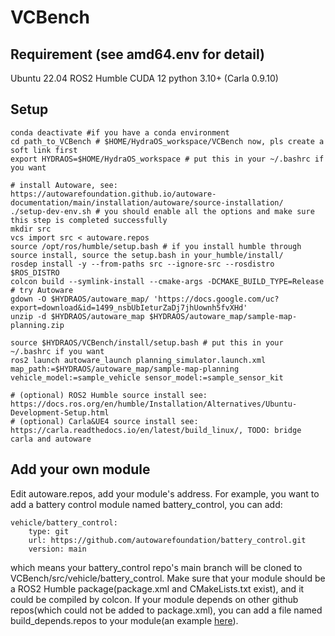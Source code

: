 <!--
 * @Description: 
 * @Author: Sauron
 * @Date: 2023-11-15 17:50:35
 * @LastEditTime: 2023-11-23 11:46:43
 * @LastEditors: Sauron
-->
# VCBench

## Requirement (see amd64.env for detail)
Ubuntu 22.04
ROS2 Humble
CUDA 12
python 3.10+
(Carla 0.9.10)

## Setup
```shell
conda deactivate #if you have a conda environment
cd path_to_VCBench # $HOME/HydraOS_workspace/VCBench now, pls create a soft link first
export HYDRAOS=$HOME/HydraOS_workspace # put this in your ~/.bashrc if you want

# install Autoware, see: https://autowarefoundation.github.io/autoware-documentation/main/installation/autoware/source-installation/
./setup-dev-env.sh # you should enable all the options and make sure this step is completed successfully
mkdir src
vcs import src < autoware.repos
source /opt/ros/humble/setup.bash # if you install humble through source install, source the setup.bash in your_humble/install/
rosdep install -y --from-paths src --ignore-src --rosdistro $ROS_DISTRO
colcon build --symlink-install --cmake-args -DCMAKE_BUILD_TYPE=Release
# try Autoware
gdown -O $HYDRAOS/autoware_map/ 'https://docs.google.com/uc?export=download&id=1499_nsbUbIeturZaDj7jhUownh5fvXHd'
unzip -d $HYDRAOS/autoware_map $HYDRAOS/autoware_map/sample-map-planning.zip

source $HYDRAOS/VCBench/install/setup.bash # put this in your ~/.bashrc if you want
ros2 launch autoware_launch planning_simulator.launch.xml map_path:=$HYDRAOS/autoware_map/sample-map-planning vehicle_model:=sample_vehicle sensor_model:=sample_sensor_kit

# (optional) ROS2 Humble source install see: https://docs.ros.org/en/humble/Installation/Alternatives/Ubuntu-Development-Setup.html
# (optional) Carla&UE4 source install see: https://carla.readthedocs.io/en/latest/build_linux/, TODO: bridge carla and autoware
```

## Add your own module
Edit autoware.repos, add your module's address. For example, you want to add a battery control module named battery_control, you can add:
```shell
vehicle/battery_control:
    type: git
    url: https://github.com/autowarefoundation/battery_control.git
    version: main
```
which means your battery_control repo's main branch will be cloned to VCBench/src/vehicle/battery_control. Make sure that your module should be a ROS2 Humble package(package.xml and CMakeLists.txt exist), and it could be compiled by colcon. If your module depends on other github repos(which could not be added to package.xml), you can add a file named build_depends.repos to your module(an example [here](https://github.com/tier4/tier4_ad_api_adaptor/blob/tier4/universe/build_depends.repos)).